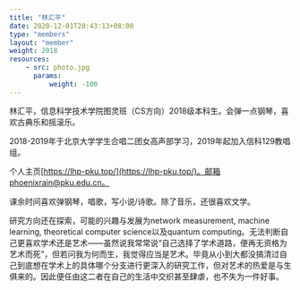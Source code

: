 ```yaml
---
title: "林汇平"
date: 2020-12-01T20:43:13+08:00
type: "members"
layout: "member"
weight: 2018
resources:
    - src: photo.jpg
      params:
          weight: -100
---
```


林汇平，信息科学技术学院图灵班（CS方向）2018级本科生。会弹一点钢琴，喜欢古典乐和摇滚乐。

2018-2019年于北京大学学生合唱二团女高声部学习，2019年起加入信科129教唱组。

个人主页[https://lhp-pku.top/](https://lhp-pku.top/)。邮箱phoenixrain@pku.edu.cn。

课余时间喜欢弹钢琴，唱歌，写小说/诗歌。除了音乐，还很喜欢文学。

研究方向还在探索，可能的兴趣与发展为network measurement, machine learning, theoretical computer science以及quantum computing。无法判断自己更喜欢学术还是艺术——虽然说我常常说“自己选择了学术道路，便再无资格为艺术而死”，但若问我为何而生，我觉得应当是艺术。毕竟从小到大都没搞清过自己到底想在学术上的具体哪个分支进行更深入的研究工作，但对艺术的热爱是与生俱来的。因此便任由这二者在自己的生活中交织甚至肆虐，也不失为一件好事。
